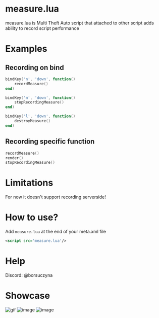 # measure.lua
measure.lua is Multi Theft Auto script that attached to other script adds ability to record script performance

# Examples

## Recording on bind
```lua
bindKey('n', 'down', function()
    recordMeasure()
end)

bindKey('m', 'down', function()
    stopRecordingMeasure()
end)

bindKey('l', 'down', function()
    destroyMeasure()
end)
```

## Recording specific function
```lua
recordMeasure()
render()
stopRecordingMeasure()
```

# Limitations
For now it doesn't support recording serverside!

# How to use?
Add `measure.lua` at the end of your meta.xml file
```xml
<script src='measure.lua'/>
```

# Help
Discord: @borsuczyna

# Showcase
![gif](https://i.imgur.com/Y8ixuSJ.gif)
![image](https://i.imgur.com/aOpAgqM.png)
![image](https://i.imgur.com/V8HCXGX.png)